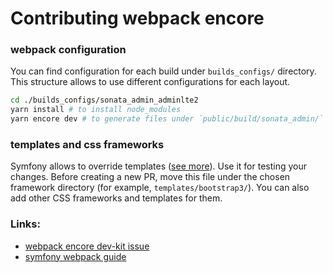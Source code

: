Contributing webpack encore
===========================

### webpack configuration

You can find configuration for each build under `builds_configs/` directory. This structure allows to use different 
configurations for each layout.

```sh
cd ./builds_configs/sonata_admin_adminlte2
yarn install # to install node_modules
yarn encore dev # to generate files under `public/build/sonata_admin/`
``` 

### templates and css frameworks

Symfony allows to override templates ([see more][link_symfony_templates]). Use it for testing your changes.
Before creating a new PR, move this file under the chosen framework directory (for example, `templates/bootstrap3/`). You can also add other CSS frameworks
and templates for them.

### Links:

- [webpack encore dev-kit issue][link_issue]
- [symfony webpack guide][link_symfony_webpack]
 
[link_issue]: https://github.com/sonata-project/dev-kit/issues/779 "webpack encore dev-kit issue"
[link_symfony_webpack]: https://symfony.com/doc/current/frontend.html#webpack-encore "symfony webpack encore"
[link_symfony_templates]: https://symfony.com/doc/current/bundles/override.html "symfony override templates"
